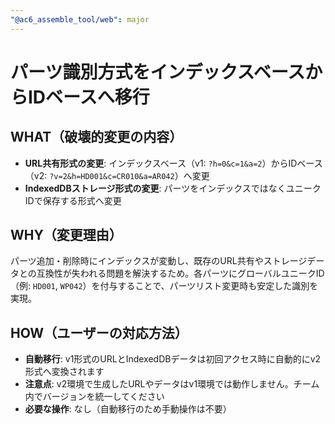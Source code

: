 ```yaml
---
"@ac6_assemble_tool/web": major
---
```


# パーツ識別方式をインデックスベースからIDベースへ移行

## WHAT（破壊的変更の内容）

- **URL共有形式の変更**: インデックスベース（v1: `?h=0&c=1&a=2`）からIDベース（v2: `?v=2&h=HD001&c=CR010&a=AR042`）へ変更
- **IndexedDBストレージ形式の変更**: パーツをインデックスではなくユニークIDで保存する形式へ変更

## WHY（変更理由）

パーツ追加・削除時にインデックスが変動し、既存のURL共有やストレージデータとの互換性が失われる問題を解決するため。各パーツにグローバルユニークID（例: `HD001`, `WP042`）を付与することで、パーツリスト変更時も安定した識別を実現。

## HOW（ユーザーの対応方法）

- **自動移行**: v1形式のURLとIndexedDBデータは初回アクセス時に自動的にv2形式へ変換されます
- **注意点**: v2環境で生成したURLやデータはv1環境では動作しません。チーム内でバージョンを統一してください
- **必要な操作**: なし（自動移行のため手動操作は不要）

